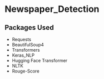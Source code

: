 # Newspaper_Detection

## Packages Used
- Requests
- BeautifulSoup4
- Transformers
- Keras_NLP
- Hugging Face Transformer
- NLTK
- Rouge-Score